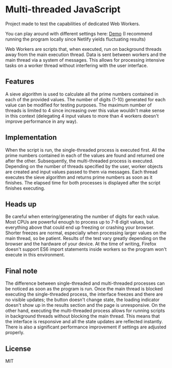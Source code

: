 # Multi-threaded JavaScript

Project made to test the capabilities of dedicated Web Workers.

You can play around with different settings here: [Demo](https://vibrant-babbage-51b502.netlify.app/) (I recommend running the program locally since Netlify yields fluctuating results)

Web Workers are scripts that, when executed, run on background threads away from the main execution thread. Data is sent between workers and the main thread via a system of messages. This allows for processing intensive tasks on a worker thread without interfering with the user interface.

## Features

A sieve algorithm is used to calculate all the prime numbers contained in each of the provided values. 
The number of digits (1-10) generated for each value can be modified for testing purposes.
The maximum number of threads is limited to 4 since increasing over this value wouldn't make sense in this context (delegating 4 input values to more than 4 workers doesn't improve performance in any way).

## Implementation

When the script is run, the single-threaded process is executed first. All the prime numbers contained in each of the values are found and returned one after the other. 
Subsequently, the multi-threaded process is executed.
Depending on the number of threads specified by the user, worker objects are created and input values passed to them via messages. Each thread executes the sieve algorithm and returns prime numbers as soon as it finishes.
The elapsed time for both processes is displayed after the script finishes executing.

## Heads up

Be careful when entering/generating the number of digits for each value.
Most CPUs are powerful enough to process up to 7-8 digit values, but everything above that could end up freezing or crashing your browser.
Shorter freezes are normal, especially when processing larger values on the main thread, so be patient.
Results of the test vary greatly depending on the browser and the hardware of your device.
At the time of writing, Firefox doesn't support ES6 import statements inside workers so the program won't execute in this environment.

## Final note

The difference between single-threaded and multi-threaded processes can be noticed as soon as the program is run.
Once the main thread is blocked executing the single-threaded process, the interface freezes and there are no visible updates; the button doesn't change state, the loading indicator doesn't show up in the results section and the page is unresponsive.
On the other hand, executing the multi-threaded process allows for running scripts in background threads without blocking the main thread. This means that the interface is responsive and all the state updates are reflected instantly. There is also a significant performance improvement if settings are adjusted properly.

## License

MIT
